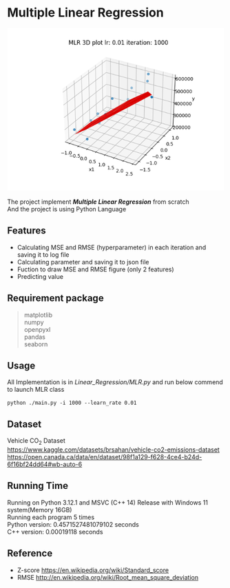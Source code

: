 # Multiple Linear Regression

![MLR figure](./Screenshot/MLR.png)

The project implement ***Multiple Linear Regression*** from scratch<br/>
And the project is using Python Language<br/>

## Features
- Calculating MSE and RMSE (hyperparameter) in each iteration and saving it to log file<br/>
- Calculating parameter and saving it to json file<br/>
- Fuction to draw MSE and RMSE figure (only 2 features)<br/>
- Predicting value<br/>

## Requirement package
> matplotlib<br/>
> numpy<br/>
> openpyxl<br/>
> pandas<br/>
> seaborn<br/>

## Usage
All Implementation is in *Linear_Regression/MLR.py* and run below commend to launch MLR class<br/>
```shell
python ./main.py -i 1000 --learn_rate 0.01
```

## Dataset
Vehicle CO<sub>2</sub> Dataset<br/>https://www.kaggle.com/datasets/brsahan/vehicle-co2-emissions-dataset
https://open.canada.ca/data/en/dataset/98f1a129-f628-4ce4-b24d-6f16bf24dd64#wb-auto-6

## Running Time
Running on Python 3.12.1 and MSVC (C++ 14) Release with Windows 11 system(Memory 16GB)<br/>
Running each program 5 times<br/>
Python version: 0.4571527481079102 seconds<br/>
C++ version: 0.00019118 seconds<br/>

## Reference
- Z-score https://en.wikipedia.org/wiki/Standard_score<br/>
- RMSE http://en.wikipedia.org/wiki/Root_mean_square_deviation<br/>
